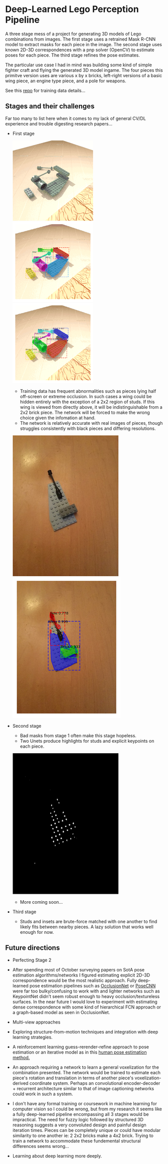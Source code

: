 #  Deep-Learned Lego Perception Pipeline

A three stage mess of a project for generating 3D models of Lego combinations from images.  The first stage uses a retrained Mask R-CNN model to extract 
masks for each piece in the image. The second stage uses known 2D-3D correspondences with a pnp solver (OpenCV) to estimate poses for each piece.  The third stage refines the pose estimates.  

The particular use case I had in mind was building some kind of simple fighter craft and flying the generated 3D model ingame.  The four pieces this primitve version uses are various x by x bricks, left-right versions of a basic wing piece, an engine type piece, and a pole for weapons.

See this <a href="https://github.com/WHSnyder/LegoTrainingRenderer">repo</a> for training data details...


## Stages and their challenges

Far too many to list here when it comes to my lack of general CV/DL experience and trouble digesting research papers... 

* First stage  

	![alt text](./repo_images/tests.gif "inputs")  ![alt text](./repo_images/gts.gif "gts")  ![alt text](./repo_images/preds.gif "preds")  
	
	* Training data has frequent abnormalities such as pieces lying half off-screen or extreme occlusion.  In such cases a wing could be hidden entirely with the exception of a 2x2 region of studs.  If this wing is viewed from directly above, it will be indistinguishable from a 2x2 brick piece. The network will be forced to make the wrong choice given the infomation at hand.
	* The network is relatively accurate with real images of pieces, though struggles consistently with black pieces and differing resolutions.

	![alt text](./repo_images/real.jpeg "real")  ![alt text](./repo_images/real_pred.png "realpred")

* Second stage

	* Bad masks from stage 1 often make this stage hopeless.
	* Two Unets produce highlights for studs and explicit keypoints on each piece.

	![alt text](./repo_images/prediction.png "studsreal")

	* More coming soon... 

* Third stage 

	* Studs and insets are brute-force matched with one another to find likely fits between nearby pieces. A lazy solution that works well enough for now.


## Future directions

* Perfecting Stage 2

* After spending most of October surveying papers on SotA pose estimation algorithms/networks I figured estimating explicit 2D-3D correspondence would be the most realistic approach.  Fully deep-learned pose estimation pipelines such as <a href="https://github.com/dineshreddy91/Occlusion_Net">OcclusionNet</a> or <a href="https://github.com/yuxng/PoseCNN">PoseCNN</a> were far too bulky/confusing to work with and lighter networks such as KeypointNet didn't seem robust enough to heavy occlusion/textureless surfaces.  In the near future I would love to experiment with estimating dense correspondence with some kind of hierarchical FCN approach or a graph-based model as seen in OcclusionNet.  

* Multi-view approaches

* Exploring structure-from-motion techniques and integration with deep learning strategies. 

* A reinforcement learning guess-rerender-refine approach to pose estimation or an iterative model as in this <a href="https://arxiv.org/pdf/1507.06550.pdf">human pose estimation method.</a> 

* An approach requiring a network to learn a general voxelization for the combination presented.  The network would be trained to estimate each piece's rotation and translation in terms of another piece's voxelization-derived coordinate system.  Perhaps an convolutional encoder-decoder + recurrent architecture similar to that of image captioning networks could work in such a system. 

* I don't have any formal training or coursework in machine learning for computer vision so I could be wrong, but from my research it seems like a fully deep-learned pipeline encompassing all 3 stages would be impractical.  The need for fuzzy logic followed by structured 3D reasoning suggests a very convoluted design and painful design iteration times.  Pieces can be completely unique or could have modular similarity to one another ie: 2 2x2 bricks make a 4x2 brick.  Trying to train a network to accommodate these fundemental structural differences seems wrong... 

* Learning about deep learning more deeply.
